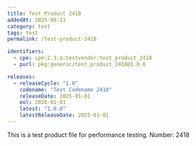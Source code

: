 ```yaml
---
title: Test Product 2418
addedAt: 2025-08-21
category: test
tags: test
permalink: /test-product-2418

identifiers:
  - cpe: cpe:2.3:a:testvendor:test_product_2418
  - purl: pkg:generic/test_product_2418@1.0.0

releases:
  - releaseCycle: "1.0"
    codename: "Test Codename 2418"
    releaseDate: 2025-01-01
    eol: 2026-01-01
    latest: "1.0.0"
    latestReleaseDate: 2025-01-01
---
```


This is a test product file for performance testing. Number: 2418

